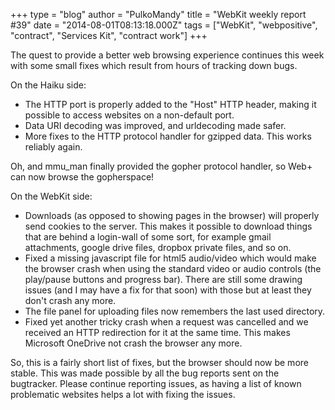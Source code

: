 +++
type = "blog"
author = "PulkoMandy"
title = "WebKit weekly report #39"
date = "2014-08-01T08:13:18.000Z"
tags = ["WebKit", "webpositive", "contract", "Services Kit", "contract work"]
+++

The quest to provide a better web browsing experience continues this week with some small fixes which result from hours of tracking down bugs.

<!--more-->

On the Haiku side:
<ul><li>The HTTP port is properly added to the "Host" HTTP header, making it possible to access websites on a non-default port.</li>
<li>Data URI decoding was improved, and urldecoding made safer.</li> <li>More fixes to the HTTP protocol handler for gzipped data. This works reliably again.</li></ul>
Oh, and mmu_man finally provided the gopher protocol handler, so Web+ can now browse the gopherspace!

On the WebKit side:
<ul><li>Downloads (as opposed to showing pages in the browser) will properly send cookies to the server. This makes it possible to download things that are behind a login-wall of some sort, for example gmail attachments, google drive files, dropbox private files, and so on.</li>
<li>Fixed a missing javascript file for html5 audio/video which would make the browser crash when using the standard video or audio controls (the play/pause buttons and progress bar). There are still some drawing issues (and I may have a fix for that soon) with those but at least they don't crash any more.</li>
<li>The file panel for uploading files now remembers the last used directory.</li>
<li>Fixed yet another tricky crash when a request was cancelled and we received an HTTP redirection for it at the same time. This makes Microsoft OneDrive not crash the browser any more.</li></ul>

So, this is a fairly short list of fixes, but the browser should now be more stable. This was made possible by all the bug reports sent on the bugtracker. Please continue reporting issues, as having a list of known problematic websites helps a lot with fixing the issues.